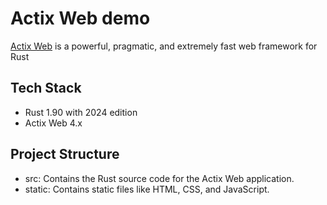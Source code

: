 # Actix Web demo

[Actix Web](https://actix.rs/) is a powerful, pragmatic, and extremely fast web framework for Rust

## Tech Stack

- Rust 1.90 with 2024 edition
- Actix Web 4.x

## Project Structure

- src: Contains the Rust source code for the Actix Web application.
- static: Contains static files like HTML, CSS, and JavaScript.

